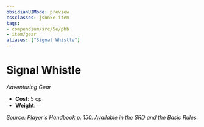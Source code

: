 ```yaml
---
obsidianUIMode: preview
cssclasses: json5e-item
tags:
- compendium/src/5e/phb
- item/gear
aliases: ["Signal Whistle"]
---
```

# Signal Whistle
*Adventuring Gear*  

- **Cost**: 5 cp
- **Weight**: ⏤

*Source: Player's Handbook p. 150. Available in the SRD and the Basic Rules.*